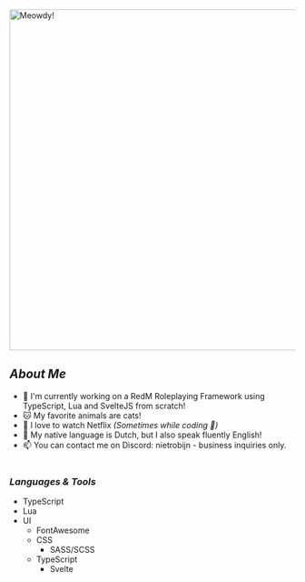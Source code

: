 <img src="https://media1.tenor.com/m/oclidQH6DrsAAAAd/cat-kitty.gif" alt="Meowdy!" style="width: 600px; height: auto" />

## <i>About Me</i>
- 🐌 I'm currently working on a RedM Roleplaying Framework using TypeScript, Lua and SvelteJS from scratch!
- 🐱 My favorite animals are cats!
- 🎥 I love to watch Netflix <i>(Sometimes while coding 🤭)</i>
- 💬 My native language is Dutch, but I also speak fluently English!
- 📫 You can contact me on Discord: nietrobijn - business inquiries only.
<br><br>
### <i>Languages & Tools</i>
- TypeScript
- Lua
- UI
  - FontAwesome
  - CSS
    - SASS/SCSS
  - TypeScript
    - Svelte
